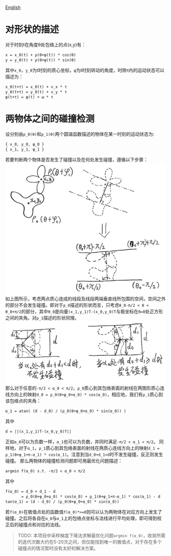 [English](doc/en/algorithm.md)
# 对形状的描述
对于时刻t在角度θ处包络上的点(x,y)有：
```
x = x_0(t) + ρ(θ+φ(t)) * cos(θ)
y = y_0(t) + ρ(θ+φ(t)) * sin(θ)
```
其中`x_0`，`y_0`为t时刻的质心坐标，`φ`为t时刻转动的角度，时隙τ内的运动状态可以描述为：
```
x_0(t+τ) = x_0(t) + v_x * τ
y_0(t+τ) = y_0(t) + v_y * τ
φ(t+τ) = φ(t) + ω * τ
```
# 两物体之间的碰撞检测
设分别由`ρ_0(θ)`和`ρ_1(θ)`两个圆谐函数描述的物体在某一时刻的运动状态为:
```
{ x_0, y_0, φ_0 }
{ x_1, y_1, φ_1 }
```
若要判断两个物体是否发生了碰撞以及在何处发生碰撞，遵循以下步骤：
![碰撞检测1](figures/collision_detection1.png)
如上图所示，考虑两点质心连成的线段及线段两端垂直线所包围的空间，空间之外的部分不会发生碰撞。即对于`ρ_0`描述的形状而言，只考虑`θ_0-π/2 < θ < θ_0+π/2`的部分，其中`θ_0`是向量`(x_1,y_1)T-(x_0,y_0)T`与极坐标在`Θ=0`处正方形之间的夹角。对`ρ_1`描述的形状同理。
![碰撞检测2](figures/collision_detection2.png)
那么对于任意的`-π/2 < α_0 < π/2`，`ρ_0`质心到其包络表面的射线在两图形质心连线方向上的映射`d_0 = ρ_0(θ+φ_0+α_0) * cos(α_0)`，相应地，我们有`ρ_1`质心到该包络点的夹角：
```
α_1 = atan( (d - d_0) / (ρ_0(θ+φ_0+α_0) * sin(α_0)) )
```
其中
```
d = ||(x_1,y_1)T-(x_0,y_0)T||
```
正如`α_0`可以为负数一样，`α_1`也可以为负数，并同时满足`-π/2 < α_1 < π/2`。
同样地，对于`α_1`，`ρ_1`质心到其包络表面的射线在两质心连线方向上的映射`d_1 = ρ_1(θ+φ_1+π-α_1) * cos(α_1)`。注意到当`d_0+d_1<d`时不发生碰撞，反正则发生碰撞。 
那么两物体的碰撞检测问题即可用最优化问题描述：
```
argmin f(α_0) s.t. -π/2 < α_0 < π/2
```
其中
```
f(α_0) = d_0 + d_1 - d
       = ρ_0(θ+φ_0+α_0) * cos(α_0) + ρ_1(θ+φ_1+π-α_1) * cos(α_1) - d
tan(α_1) = (d - d_0) / (ρ_0(θ+φ_0+α_0) * sin(α_0))
```
若`f(α_0)`在极值点处的函数值`f(α_0)*>=0`则可以认为两物体在对应方向上发生了碰撞。之后将各自在`α_0`与`α_1`上的包络点坐标与法线进行平均处理，即可得到校正后的碰撞点和对应的法线。
> TODO: 本项目中采样梯度下降法求解最优化问题`argmin f(α_0)`，收敛所需的迭代次数大约在5-20次之间，但仅能找到唯一的极值点，对于存在多个碰撞点的情况暂时没有太好的解决方案。